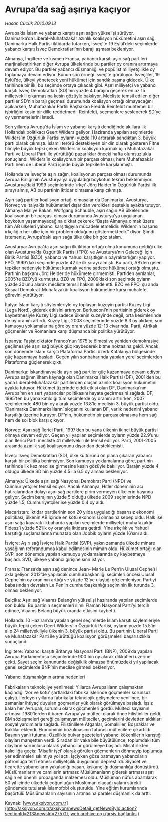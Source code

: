 # Avrupa’da sağ aşırıya kaçıyor

*Hasan Cücük 2010.09.13*

<font class="agenda2NewsSpot">
 Avrupa’da İslam ve yabancı karşıtı aşırı sağın yükselişi sürüyor. Danimarka’da Liberal-Muhafazakâr azınlık koalisyon hükümetini aşırı sağ Danimarka Halk Partisi iktidarda tutarken, İsveç’te 19 Eylül’deki seçimlerde yabancı karşıtı İsveç Demokratları’nın barajı aşması bekleniyor.
</font>
<font class="newsDetail">
 <p>
  <p class="MsoNormal">
   Almanya, İngiltere ve kısmen Fransa, yabancı karşıtı aşırı sağ partileri marjinalleştirirken diğer Avrupa ülkelerinde bu partiler oy oranını artırmaya devam ediyor. Bu partiler yabancı düşmanlığı ve popülist milliyetçilikle oy toplamaya devam ediyor. Bunun son örneği İsveç’te görülüyor. İsveçliler, 19 Eylül’de, ülkeyi yönetecek yeni hükümet için sandık başına gidecek. Ülke tarihinde bir ilk, bu seçimde ortaya çıkacak gibi. Aşırı milliyetçi ve yabancı karşıtı İsveç Demokratları (SD)’nın yüzde 4 barajını geçerek en az 15 milletvekili çıkarmasına kesin gözüyle bakılıyor. Mecliste temsil edilen diğer partiler SD’nin barajı geçmesi durumunda koalisyon ortağı olmayacağını açıklarken, Muhafazakâr Partili Başbakan Fredrik Reinfeldt muhtemel bir işbirliğini kesin bir dille reddetmedi. Reinfeldt, seçmenlere seslenerek SD’ye oy vermemelerini istedi.
   <span>
   </span>
  </p>
  <p class="MsoNormal">
   Son yıllarda Avrupa’da İslam ve yabancı karşıtı dendiğinde akıllara ilk Hollandalı politikacı Geert Wilders geliyor. Haziranda yapılan seçimlerde Wilders’in Özgürlük Partisi oylarını yüzde 110 artırarak sandıktan 3. büyük parti olarak çıkmıştı. İslam’ı terörü destekleyen bir din olarak gösteren Fitne filmiyle büyük tepki çeken Wilders’in koalisyon kurmak için Muhafazakâr Parti ve Liberal Parti ile yürüttüğü pazarlıklar önceki hafta olumsuzlukla sonuçlandı. Wilders’in koalisyonun bir parçası olması, hem Muhafazakâr Parti hem de Liberal Parti içinde büyük tepkilerle karşılanmıştı.
  </p>
  <p class="MsoNormal">
   Hollanda ve İsveç’te aşırı sağın, koalisyonun parçası olması durumunda Avrupa Birliği’nin Avusturya’ya uyguladığı boykotun tekrarı beklenmiyor. Avusturya’daki 1999 seçimlerinde ‘ırkçı’ Jörg Haider’in Özgürlük Partisi ilk sırayı almış, AB bu partinin iktidar olmasına karşı çıkmıştı.
  </p>
  <p class="MsoNormal">
   Aşırı sağ partiler koalisyon ortağı olmasalar da Danimarka, Avusturya, Norveç ve İtalya’da hükümetleri dışarıdan verdikleri destekle ayakta tutuyor. Almanya Maliye Bakanı Wolfgang Schauble, aşırı sağın AB ülkelerinde koalisyonun bir parçası olması durumunda Avusturya’ya uygulanan boykotun yaşanmayacağına dikkat çekerek “Başta Almanya olmak üzere tüm AB ülkeleri yabancı karşıtlığıyla mücadele etmelidir. Wilders’in başarısı ırkçılığın her ülke için bir problem olduğunu göstermektedir.” diyor. Şimdi isterseniz, Avrupa’daki aşırı sağa ülke ülke bir göz atalım.
   <span>
   </span>
  </p>
  <p class="MsoNormal">
   Avusturya: Avrupa’da aşırı sağın ilk iktidar ortağı olma konumuna geldiği ülke olan Avusturya’da Özgürlük Partisi (FPÖ) ve Avusturya’nın Geleceği İçin Birlik Partisi (BZÖ), yabancı ve Yahudi karşıtlığının bayraktarlığını yapıyor. FPÖ, 1999'daki seçimde yüzde 42 ile ilk sırayı almıştı.
   <span>
   </span>
   Bu parti, AB’den gelen tepkiler nedeniyle hükümet kurmak yerine sadece hükümet ortağı olmuştu. Partinin başkanı Jörg Heider de hükümete girmemişti. Partiden ayrılanlar, 2005’te BZÖ’yü kurmuştu. BZÖ ve FPÖ, 2009’daki son seçimde oyların yüzde 30’unu alarak mecliste temsil hakkını elde etti. BZÖ ve FPÖ, şu anda Sosyal Demokrat-Muhafazakâr koalisyon hükümetine karşı muhalefet görevini yürütüyor.
  </p>
  <p class="MsoNormal">
   İtalya: İslam karşıtı söylemleriyle oy toplayan kuzeyin partisi Kuzey Ligi (Lega Nord), giderek etkisini artırıyor. Berlusconi’nin partisinin giderek oy kaybetmesiyle Kuzey Ligi sadece ülkenin kuzeyinde değil, orta kesimlerinde de oy oranını artırdı. Kuzey Ligi, 2008 seçimlerinde yüzde 8.3 oy alırken, son kamuoyu yoklamalarına göre oy oranı yüzde 12-13 civarında. Parti, Afrikalı göçmenler ve Romanlara karşı düşmanca bir politika yürütüyor.
  </p>
  <p class="MsoNormal">
   İspanya: Faşist diktatör Franco’nun 1975’te ölmesi ve yeniden demokrasiye geçilmesiyle aşırı sağ büyük güç kaybederek bitme noktasına geldi. Ancak son dönemde İslam karşıtı Plataforma Partisi özerk Katalanya bölgesinde güç kazanmaya başladı. Geçen yılın sonbaharında yapılan yerel seçimlerden Plataforma güçlenerek çıktı.
  </p>
  <p class="MsoNormal">
   Danimarka: İskandinavya’da aşırı sağ partiler güç kazanmaya devam ediyor. Avrupa sağının ilham kaynağı olan Danimarka Halk Partisi (DF), 2001’den bu yana Liberal-Muhafazakâr partilerden oluşan azınlık koalisyon hükümetini ayakta tutuyor. Hükümet üzerinde ciddi etkisi olan DF, Danimarka’nın Avrupa’nın en sert yabancılar politikasını hayata geçirmesini sağladı. DF, 1995’ten bu yana katıldığı tüm seçimlerde oy oranını artırırken, 2007 seçimlerinde 480 bin oy alarak yüzde 13.8’le meclisin 3. büyük partisi oldu. ‘Danimarka Danimarkalıların’ sloganını kullanan DF, varlık nedenini yabancı karşıtlığı üzerine kuruyor. DF’nin, hükümetin bir parçası olmasına hem sağ hem de sol blok karşı çıkıyor.
  </p>
  <p class="MsoNormal">
   Norveç: Aşırı sağ İlerici Parti, 1997’den bu yana ülkenin ikinci büyük partisi olmaya devam ediyor. Geçen yıl yapılan seçimlerde oyların yüzde 22.9’unu alan İlerici Parti mecliste 41 milletvekili ile temsil ediliyor. Parti, 2001-2005 arasında azınlık sağ koalisyonunu dışarıdan desteklemişti.
  </p>
  <p class="MsoNormal">
   İsveç: İsveç Demokratları (SD), ülke kültürünü ön plana çıkaran yabancı karşıtı bir politika benimsiyor. Son kamuoyu yoklamalarına göre, partinin tarihinde ilk kez meclise girmesine kesin gözüyle bakılıyor. Barajın yüzde 4 olduğu ülkede SD’nin yüzde 4.5 ila 6.5 oy alması bekleniyor.
  </p>
  <p class="MsoNormal">
   Almanya: Ülkede aşırı sağı Nasyonal Demokrat Parti (NPD) ve Cumhuriyetçiler temsil ediyor. Ancak Almanya, Hitler döneminin acı hatıralarından dolayı aşırı sağ partilere pirim vermeyen ülkelerin başında geliyor. Seçim barajının yüzde 5 olduğu ülkede 2009 seçimlerinde NPD yüzde 1.5, Cumhuriyetçiler ise yüzde 0.4 oy aldı.
  </p>
  <p class="MsoNormal">
   Macaristan: İktidar partilerinin son 20 yılda uyguladığı başarısız ekonomi politikası, ülkenin AB içinde en kötü ekonomisi olmasına sebep oldu. Halk ise aşırı sağa kayarak ilkbaharda yapılan seçimlerde milliyetçi-muhafazakâr Fidesz’i yüzde 52’lik oy oranıyla iktidara getirdi. Yine ırkçılık ve Yahudi karşıtlığı suçlamalarına muhatap olan Jobbik oyların yüzde 16’sını aldı.
  </p>
  <p class="MsoNormal">
   İsviçre: Aşırı sağ İsviçre Halk Partisi (SVP), yakın zamanda ülkede minare yasağının referandumda kabul edilmesinin mimarı oldu. Hükümet ortağı olan SVP, son dönemde yapılan kamuoyu yoklamalarında oy kaybetmeye başladı. SVD, ülkeye yabancı girişine sınır istiyor.
  </p>
  <p class="MsoNormal">
   Fransa: Fransa’da aşırı sağ denince Jean- Marie Le Pen’in Ulusal Cephe’si akla geliyor. 2012’de yapılacak cumhurbaşkanlığı seçimleri öncesi Ulusal Cephe’nin oy oranının arttığı ve yüzde 12’ye ulaştığı gözlemleniyor. Partiyi babasından devralan Le Pen’in cumhurbaşkanlığı seçiminin ilk turunda 3. olması bekleniyor.
  </p>
  <p class="MsoNormal">
   Belçika: Aşırı sağ Vlaams Belang’ın yükselişi haziranda yapılan seçimlerde son buldu. Bu partinin seçmenleri ılımlı Flaman Nasyonal Parti’yi tercih edince, Vlaams Belang büyük oranda etkisini kaybetti.
  </p>
  <p class="MsoNormal">
   Hollanda: 10 Haziran’da yapılan genel seçimlerde İslam karşıtı söylemleriyle büyük tepki çeken Geert
   <span>
   </span>
   Wilders’in Özgürlük Partisi, oyların yüzde 15.5’ini alıp 24 milletvekiliyle ülkenin 3. büyük partisi oldu. Bu partinin Liberal Parti ve Muhafazakâr Parti ile yürüttüğü koalisyon görüşmeleri başarısızlıkla sonuçlandı.
  </p>
  <p class="MsoNormal">
   İngiltere: Yabancı karşıtı Britanya Nasyonal Parti (BNP), 2009’da yapılan Avrupa Parlamentosu seçimlerinde 900 bin oy alarak dikkatleri üzerine çekti. Şayet seçim kanununda değişiklik olmazsa önümüzdeki yıl yapılacak genel seçimlerde BNP’nin meclise girmesi bekleniyor.
  </p>
  <p class="MsoNormal">
  </p>
  <p class="MsoNormal">
   Yabancı düşmanlığının artma nedenleri
  </p>
  <p class="MsoNormal">
  </p>
  <p class="MsoNormal">
   Fabrikaların teknolojiye yenilmesi: Yıllarca Avrupalıların çalışmaktan kaçındığı ‘zor ve kötü’ şartlardaki fabrika işlerinde göçmenler sorunsuz çalıştı. İlerleyen yıllarda fabrikalar teknolojik gelişmelere yenilince, bir zamanlar ihtiyaç duyulan göçmenler yük olarak görülmeye başladı. İşsiz kalan her Avrupalı, sorumlu olarak göçmenleri gördü. Mülteci sayısının artması: 1980’lerden itibaren Avrupa’ya mülteci olarak önce Filistinliler geldi. BM sözleşmeleri gereği çalışmayan mülteciler, geçimlerini devletten aldıkları sosyal yardımlarla sağladı. Filistinlilere Afganlar, Somalililer, Boşnaklar ve Iraklılar eklendi. Ekonominin bozulmasının faturası mültecilere çıkartıldı. Basının yanlı tutumu: Özellikle bulvar gazeteleri yabancı kökenlilerin karıştığı olayları manşetten verdi. Sıradan bir vaka bile büyütülünce, toplumdaki tüm olayların sorumlusu olarak yabancılar görülmeye başladı. Misafirlikten kalıcılığa geçiş: ‘Misafir işçi’ olarak görülen göçmenlerin dönmeyip toplumda yer edinmeleri sıkıntıya yol açtı. İşçiyken göze batmayan yabancıların patronluğa terfi etmesi milliyetçilik duygularını depreştirdi. Siyaset ve ticarette yabancıların yakaladığı başarı, kıskançlığı düşmanlığa dönüştürdü. Müslümanların ve camilerin artması: Müslümanların giderek artması aşırı sağın en önemli propaganda malzemesi oldu. Müslüman nüfus abartılarak 50 yıl içinde ülkedeki çoğunluğun Müslüman olacağı yalanı sürekli gündemde tutularak İslamofobi oluşturuldu. Yine eğitim kurumlarında başörtülü Müslümanların sayısının artmasına paralel düşmanlık da arttı.
  </p>
 </p>
</font>

Kaynak: [www.aksiyon.com.tr](http://aksiyon.com.tr/aksiyon/newsDetail_getNewsById.action?sectionId=213&newsId=27571), [web.archive.org (arşiv bağlantısı)](http://web.archive.org/web/20100922174440/http://aksiyon.com.tr/aksiyon/newsDetail_getNewsById.action?sectionId=213&newsId=27571)
